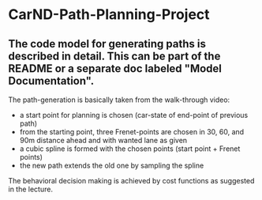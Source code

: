 # CarND-Path-Planning-Project

## The code model for generating paths is described in detail. This can be part of the README or a separate doc labeled "Model Documentation".

The path-generation is basically taken from the walk-through video:
* a start point for planning is chosen (car-state of end-point of previous path)
* from the starting point, three Frenet-points are chosen in 30, 60, and 90m distance ahead and with wanted lane as given
* a cubic spline is formed with the chosen points (start point + Frenet points)
* the new path extends the old one by sampling the spline

The behavioral decision making is achieved by cost functions as suggested in the lecture.
